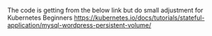 
The code is getting from the below link but do small adjustment for Kubernetes Beginners
https://kubernetes.io/docs/tutorials/stateful-application/mysql-wordpress-persistent-volume/


